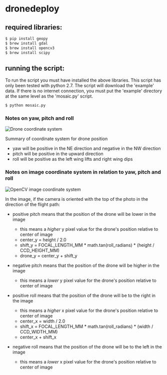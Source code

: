 # dronedeploy

## required libraries:
```bash
$ pip install geopy
$ brew install gdal
$ brew install opencv3
$ brew install scipy
```

## running the script:
To run the script you must have installed the above libraries. This script has only been tested with python 2.7. The script will download the 'example' data. If there is no internet connection, you must put the 'example' directory at the same level as the 'mosaic.py' script.
```bash
$ python mosaic.py
```


### Notes on yaw, pitch and roll
![Drone coordinate system](https://www.av8n.com/physics/img48/yaw-pitch-roll.png)

Summary of coordinate system for drone position
- yaw will be positive in the NE direction and negative in the NW direction
- pitch will be positive in the upward direction
- roll will be positive as the left wing lifts and right wing dips

### Notes on image coordinate system in relation to yaw, pitch and roll
![OpenCV image coordinate system](https://tspp.files.wordpress.com/2009/10/cvcoordinate.png?w=1000)

In the image, if the camera is oriented with the top of the photo in the direction of the flight path:
- positive pitch means that the position of the drone will be lower in the image
  - this means a *higher* y pixel value for the drone's position relative to center of image
  - center_y = height / 2.0
  - shift_y = FOCAL_LENGTH_MM * math.tan(roll_radians) * (height / CCD_HEIGHT_MM)
  - drone_y = center_y + shift_y
- negative pitch means that the position of the drone will be higher in the image
  - this means a *lower* y pixel value for the drone's position relative to center of image

- positive roll means that the position of the drone will be to the right in the image
  - this means a *higher* x pixel value for the drone's position relative to center of image
  - center_x = width / 2.0
  - shift_x = FOCAL_LENGTH_MM * math.tan(roll_radians) * (width / CCD_WIDTH_MM)
  - center_x + shift_x
- negative roll means that the position of the drone will be to the left in the image
  - this means a *lower* x pixel value for the drone's position relative to center of image
